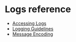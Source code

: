 # Logs reference

* [Accessing Logs](/docs/reference/diagnostics/logs/access.md)
* [Logging Guidelines](/docs/contribute/governance/rfcs/0003_logging.md)
* [Message Encoding](/docs/reference/diagnostics/logs/encoding.md)
